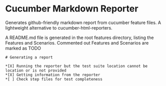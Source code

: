 # Cucumber Markdown Reporter

Generates github-friendly markdown report from cucumber feature files. A lightweight alternative to cucumber-html-reporters.

A README.md file is generated in the root features directory, listing the Features and Scenarios. Commented out Features and Scenarios are marked as TODO

```
# Generating a report

*[X] Running the reporter but the test suite location cannot be location or is not provided
*[X] Getting information from the reporter
*[ ] Check step files for test completeness
```